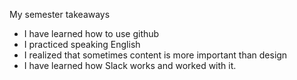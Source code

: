 My semester takeaways

- I have learned how to use github
- I practiced speaking English
- I realized that sometimes content is more important than design
- I have learned how Slack works and worked with it.
